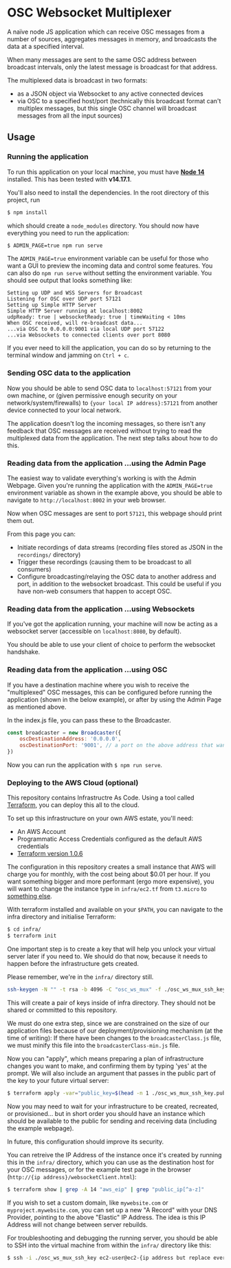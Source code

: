 # OSC Websocket Multiplexer

A naïve node JS application which can receive OSC messages from a number of sources, aggregates messages in memory, and broadcasts the data at a specified interval. 

When many messages are sent to the same OSC address between broadcast intervals, only the latest message is broadcast for that address.

The multiplexed data is broadcast in two formats:

- as a JSON object via Websocket to any active connected devices
- via OSC to a specified host/port (technically this broadcast format can't multiplex messages, but this single OSC channel will broadcast messages from all the input sources)

## Usage

### Running the application

To run this application on your local machine, you must have [**Node 14**](https://nodejs.org/en/download/) installed.
This has been tested with **v14.17.1**.

You'll also need to install the dependencies. In the root directory of this project, run

```bash
$ npm install
```

which should create a `node_modules` directory. You should now have everything you need to run the application:

```bash
$ ADMIN_PAGE=true npm run serve
```

The `ADMIN_PAGE=true` environment variable can be useful for those who want a GUI to preview the incoming data and control some features. You can also do `npm run serve` without setting the environment variable.
You should see output that looks something like:

```
Setting up UDP and WSS Servers for Broadcast
Listening for OSC over UDP port 57121
Setting up Simple HTTP Server
Simple HTTP Server running at localhost:8002
udpReady: true | websocketReady: true | timeWaiting < 10ms
When OSC received, will re-broadcast data...
...via OSC to 0.0.0.0:9001 via local UDP port 57122
...via Websockets to connected clients over port 8080
```

If you ever need to kill the application, you can do so by returning to the terminal window and jamming on `Ctrl + c`.


### Sending OSC data to the application

Now you should be able to send OSC data to `localhost:57121` from your own machine, or (given permissive enough security on your network/system/firewalls) to `{your local IP address}:57121` from another device connected to your local network.

The application doesn't log the incoming messages, so there isn't any feedback that OSC messages are received without trying to read the multiplexed data from the application. The next step talks about how to do this.

### Reading data from the application ...using the Admin Page

The easiest way to validate everything's working is with the Admin Webpage.
Given you're running the application with the `ADMIN_PAGE=true` environment variable as shown in the example above, you should be able to navigate to `http://localhost:8002` in your web browser.

Now when OSC messages are sent to port `57121`, this webpage should print them out.

From this page you can:

- Initiate recordings of data streams (recording files stored as JSON in the `recordings/` directory)
- Trigger these recordings (causing them to be broadcast to all consumers)
- Configure broadcasting/relaying the OSC data to another address and port, in addition to the websocket broadcast. This could be useful if you have non-web consumers that happen to accept OSC.

### Reading data from the application ...using Websockets

If you've got the application running, your machine will now be acting as a websocket server (accessible on `localhost:8080`, by default).

You should be able to use your client of choice to perform the websocket handshake.

### Reading data from the application ...using OSC

If you have a destination machine where you wish to receive the "multiplexed" OSC messages, this can be configured before running the application (shown in the below example), or after by using the Admin Page as mentioned above.

In the index.js file, you can pass these to the Broadcaster.

```js
const broadcaster = new Broadcaster({
    oscDestinationAddress: '0.0.0.0',
    oscDestinationPort: '9001', // a port on the above address that wants to receive OSC messages
})
```

Now you can run the application with `$ npm run serve`.

### Deploying to the AWS Cloud (optional)

This repository contains Infrastructre As Code.
Using a tool called [Terraform](https://www.terraform.io/), you can deploy this all to the cloud.

To set up this infrastructure on your own AWS estate, you'll need:

- An AWS Account
- Programmatic Access Credentials configured as the default AWS credentials
- [Terraform version 1.0.6](https://releases.hashicorp.com/terraform/)

The configuration in this repository creates a small instance that AWS will charge you for monthly, with the cost being about $0.01 per hour. If you want something bigger and more performant (ergo more expensive), you will want to change the instance type in `infra/ec2.tf` from `t3.micro` to [something else](https://aws.amazon.com/ec2/instance-types/).

With terraform installed and available on your `$PATH`, you can navigate to the infra directory and initialise Terraform:

```bash
$ cd infra/
$ terraform init
```

One important step is to create a key that will help you unlock your virtual server later if you need to. We should do that now, because it needs to happen before the infrastructure gets created.

Please remember, we're in the `infra/` directory still.

```bash
ssh-keygen -N "" -t rsa -b 4096 -C "osc_ws_mux" -f ./osc_ws_mux_ssh_key
```

This will create a pair of keys inside of infra directory. They should not be shared or committed to this repository.

We must do one extra step, since we are constrained on the size of our application files because of our deployment/provisioning mechanism (at the time of writing):
If there have been changes to the `broadcasterClass.js` file, we must minify this file into the `broadcasterClass-min.js` file.

Now you can "apply", which means preparing a plan of infrastructure changes you want to make, and confirming them by typing 'yes' at the prompt. We will also include an argument that passes in the public part of the key to your future virtual server:

```bash
$ terraform apply -var="public_key=$(head -n 1 ./osc_ws_mux_ssh_key.pub)"
```

Now you may need to wait for your infrastructure to be created, recreated, or provisioned... but in short order you should have an instance which should be available to the public for sending and receiving data (including the example webpage).

In future, this configuration should improve its security.

You can retreive the IP Address of the instance once it's created by running this in the `infra/` directory, which you can use as the destination host for your OSC messages, or for the example test page in the browser (`http://{ip address}/websocketClient.html`):

```bash
$ terraform show | grep -A 14 "aws_eip" | grep "public_ip[^a-z]"
```

If you wish to set a custom domain, like `mywebsite.com` or `myproject.mywebsite.com`, you can set up a new "A Record" with your DNS Provider, pointing to the above "Elastic" IP Address. The idea is this IP Address will not change between server rebuilds.

For troubleshooting and debugging the running server, you should be able to SSH into the virtual machine from within the `infra/` directory like this:

```bash
$ ssh -i ./osc_ws_mux_ssh_key ec2-user@ec2-{ip address but replace every . with a -}.eu-west-2.compute.amazonaws.com
```
